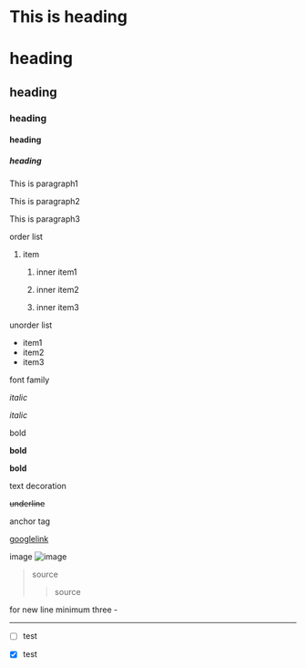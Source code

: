 <h1>This is heading</h1>

# heading

## heading

### heading

#### heading

##### heading



This is paragraph1

This is paragraph2

This is paragraph3

order list
1. item

    1. inner item1

    1. inner item2

    1. inner item3

unorder list
- item1 
- item2
- item3



font family

*italic*

_italic_




bold

**bold**

__bold__




text decoration

~~underline~~



anchor tag

[googlelink](https://google.com)

image
![image](https://letsenhance.io/static/8f5e523ee6b2479e26ecc91b9c25261e/1015f/MainAfter.jpg)


>source
>>source

for new line minimum three -

---

- [ ] test

-[x] test